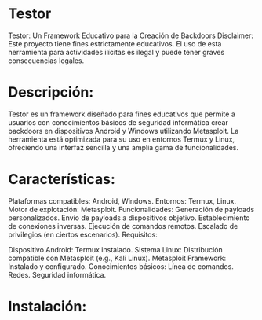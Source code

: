 # Testor

Testor: Un Framework Educativo para la Creación de Backdoors
Disclaimer: Este proyecto tiene fines estrictamente educativos. El uso de esta herramienta para actividades ilícitas es ilegal y puede tener graves consecuencias legales.

# Descripción:

Testor es un framework diseñado para fines educativos que permite a usuarios con conocimientos básicos de seguridad informática crear backdoors en dispositivos Android y Windows utilizando Metasploit. La herramienta está optimizada para su uso en entornos Termux y Linux, ofreciendo una interfaz sencilla y una amplia gama de funcionalidades.

# Características:

Plataformas compatibles: Android, Windows.
Entornos: Termux, Linux.
Motor de explotación: Metasploit.
Funcionalidades:
Generación de payloads personalizados.
Envío de payloads a dispositivos objetivo.
Establecimiento de conexiones inversas.
Ejecución de comandos remotos.
Escalado de privilegios (en ciertos escenarios).
Requisitos:

Dispositivo Android: Termux instalado.
Sistema Linux: Distribución compatible con Metasploit (e.g., Kali Linux).
Metasploit Framework: Instalado y configurado.
Conocimientos básicos:
Línea de comandos.
Redes.
Seguridad informática.

# Instalación:

